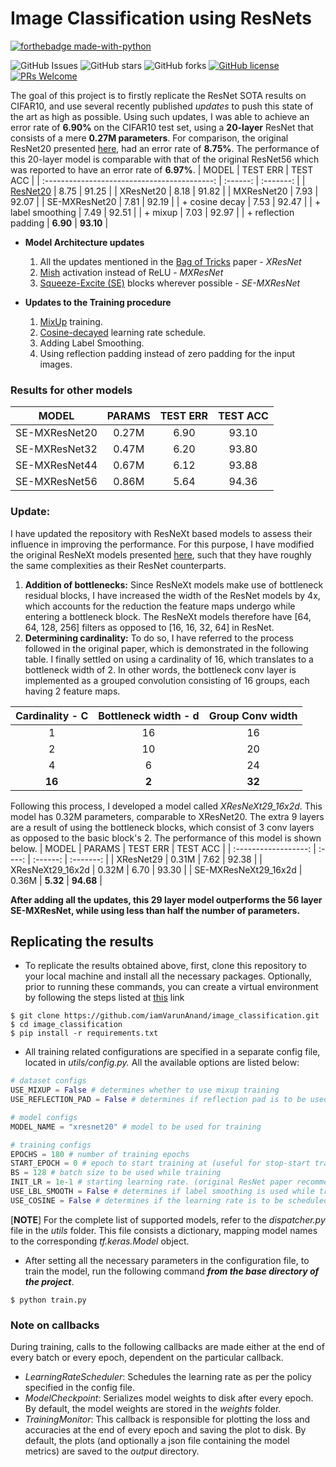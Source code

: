 # Image Classification using ResNets
[![forthebadge made-with-python](http://ForTheBadge.com/images/badges/made-with-python.svg)](https://www.python.org/)

![GitHub Issues](https://img.shields.io/github/issues/iamVarunAnand/image_classification)
![GitHub stars](https://img.shields.io/github/stars/iamVarunAnand/image_classification)
![GitHub forks](https://img.shields.io/github/forks/iamVarunAnand/image_classification)
[![GitHub license](https://img.shields.io/github/license/iamVarunAnand/image_classification.svg)](https://github.com/iamVarunAnand/image_classification/blob/master/LICENSE)
[![PRs Welcome](https://img.shields.io/badge/PR-welcome-brightgreen)](http://makeapullrequest.com)

The goal of this project is to firstly replicate the ResNet SOTA results on CIFAR10, and use several recently published *updates* to push this state of the art as high as possible. Using such updates, I was able to achieve an error rate of **6.90%** on the CIFAR10 test set, using a **20-layer** ResNet that consists of a mere **0.27M parameters**. For comparison, the original ResNet20 presented [here](https://arxiv.org/abs/1512.03385), had an error rate of **8.75%**. The performance of this 20-layer model is comparable with that of the original ResNet56 which was reported to have an error rate of **6.97%**.
|                    MODEL                     | TEST ERR | TEST ACC  |
| :------------------------------------------: | :------: | :-------: |
| [ResNet20](https://arxiv.org/abs/1512.03385) |   8.75   |   91.25   |
|                  XResNet20                   |   8.18   |   91.82   |
|                  MXResNet20                  |   7.93   |   92.07   |
|                SE-MXResNet20                 |   7.81   |   92.19   |
|                + cosine decay                |   7.53   |   92.47   |
|              + label smoothing               |   7.49   |   92.51   |
|                   + mixup                    |   7.03   |   92.97   |
|             + reflection padding             | **6.90** | **93.10** |
- **Model Architecture updates**
	1. All the updates mentioned in the [Bag of Tricks](https://arxiv.org/abs/1812.01187) paper - *XResNet*
	2. [Mish](https://arxiv.org/abs/1908.08681) activation instead of ReLU - *MXResNet*
	3. [Squeeze-Excite (SE)](https://arxiv.org/abs/1709.01507) blocks wherever possible - *SE-MXResNet*
  
- **Updates to the Training procedure**
	1. [MixUp](https://arxiv.org/abs/1710.09412) training.
	2. [Cosine-decayed](https://arxiv.org/abs/1608.03983) learning rate schedule.
	3. Adding Label Smoothing.
	4. Using reflection padding instead of zero padding for the input images.

### Results for other models
|     MODEL     | PARAMS | TEST ERR | TEST ACC |
| :-----------: | :----: | :------: | :------: |
| SE-MXResNet20 | 0.27M  |   6.90   |  93.10   |
| SE-MXResNet32 | 0.47M  |   6.20   |  93.80   |
| SE-MXResNet44 | 0.67M  |   6.12   |  93.88   |
| SE-MXResNet56 | 0.86M  |   5.64   |  94.36   |

### Update:
I have updated the repository with ResNeXt based models to assess their influence in improving the performance. For this purpose, I have modified the original ResNeXt models presented [here](https://arxiv.org/abs/1611.05431), such that they have roughly the same complexities as their ResNet counterparts.
1. **Addition of bottlenecks:** Since ResNeXt models make use of bottleneck residual blocks, I have increased the width of the ResNet models by 4x, which accounts for the reduction the feature maps undergo while entering a bottleneck block. The ResNeXt models therefore have [64, 64, 128, 256] filters as opposed to [16, 16, 32, 64] in ResNet.
2. **Determining cardinality:** To do so, I have referred to the process followed in the original paper, which is demonstrated in the following table. I finally settled on using a cardinality of 16, which translates to a bottleneck width of 2. In other words, the bottleneck conv layer is implemented as a grouped convolution consisting of 16 groups, each having 2 feature maps.

| Cardinality - C | Bottleneck width - d | Group Conv width |
| :-------------: | :------------------: | :--------------: |
|        1        |          16          |        16        |
|        2        |          10          |        20        |
|        4        |          6           |        24        |
|     **16**      |        **2**         |      **32**      |

Following this process, I developed a model called *XResNeXt29_16x2d*. This model has 0.32M parameters, comparable to XResNet20. The extra 9 layers are a result of using the bottleneck blocks, which consist of 3 conv layers as opposed to the basic block's 2. The performance of this model is shown below.
|        MODEL         | PARAMS | TEST ERR | TEST ACC  |
| :------------------: | :----: | :------: | :-------: |
|      XResNet29       | 0.31M  |   7.62   |   92.38   |
|   XResNeXt29_16x2d   | 0.32M  |   6.70   |   93.30   |
| SE-MXResNeXt29_16x2d | 0.36M  | **5.32** | **94.68** |

**After adding all the updates, this 29 layer model outperforms the 56 layer SE-MXResNet, while using less than half the number of parameters.**

## Replicating the results
- To replicate the results obtained above, first, clone this repository to your local machine and install all the necessary packages. Optionally, prior to running these commands, you can create a virtual environment by following the steps listed at [this](https://uoa-eresearch.github.io/eresearch-cookbook/recipe/2014/11/26/python-virtual-env/) link
```
$ git clone https://github.com/iamVarunAnand/image_classification.git
$ cd image_classification
$ pip install -r requirements.txt
```
- All training related configurations are specified in a separate config file, located in *utils/config.py.* All the available options are listed below:
```python
# dataset configs
USE_MIXUP = False # determines whether to use mixup training
USE_REFLECTION_PAD = False # determines if reflection pad is to be used for the input images, instead of zero pad

# model configs
MODEL_NAME = "xresnet20" # model to be used for training

# training configs
EPOCHS = 180 # number of training epochs
START_EPOCH = 0 # epoch to start training at (useful for stop-start training)
BS = 128 # batch size to be used while training
INIT_LR = 1e-1 # starting learning rate. (original ResNet paper recommends setting this to 1e-1)
USE_LBL_SMOOTH = False # determines if label smoothing is used while training
USE_COSINE = False # determines if the learning rate is to be scheduled using the cosine decay policy.
```
[**NOTE**] For the complete list of supported models, refer to the *dispatcher.py* file in the *utils* folder. This file consists a dictionary, mapping model names to the corresponding *tf.keras.Model* object.

- After setting all the necessary parameters in the configuration file, to train the model, run the following command ***from the base directory of the project***.
```
$ python train.py
```
### Note on callbacks
During training, calls to the following callbacks are made either at the end of every batch or every epoch, dependent on the particular callback.
- *LearningRateScheduler*: Schedules the learning rate as per the policy specified in the config file.
- *ModelCheckpoint*: Serializes model weights to disk after every epoch. By default, the model weights are stored in the *weights* folder.
- *TrainingMonitor*: This callback is responsible for plotting the loss and accuracies at the end of every epoch and saving the plot to disk. By default, the plots (and optionally a json file containing the model metrics) are saved to the *output* directory.
